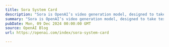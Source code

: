 ```yaml
---
title: Sora System Card
description: "Sora is OpenAI’s video generation model, designed to take text, image, and video inputs and generate a new video as an output. Sora builds on learnings from DALL-E and GPT models, and is designed to give people expanded tools for storytelling and creative expression."
summary: "Sora is OpenAI’s video generation model, designed to take text, image, and video inputs and generate a new video as an output. Sora builds on learnings from DALL-E and GPT models, and is designed to give people expanded tools for storytelling and creative expression."
pubDate: Mon, 09 Dec 2024 00:00:00 GMT
source: OpenAI Blog
url: https://openai.com/index/sora-system-card

---
```


